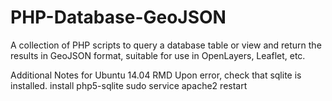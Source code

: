 PHP-Database-GeoJSON
====================

A collection of PHP scripts to query a database table or view and return the results in GeoJSON format, suitable for use in OpenLayers, Leaflet, etc.

Additional Notes for Ubuntu 14.04 RMD
Upon error, check that sqlite is installed.
install php5-sqlite 
sudo service apache2 restart

